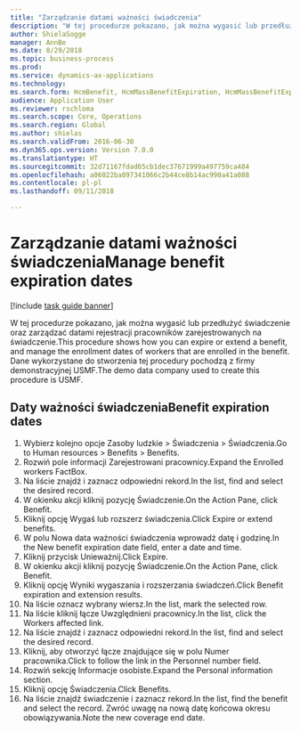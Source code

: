```yaml
--- 
title: "Zarządzanie datami ważności świadczenia"
description: "W tej procedurze pokazano, jak można wygasić lub przedłużyć świadczenie oraz zarządzać datami rejestracji pracowników zarejestrowanych na świadczenie."
author: ShielaSogge
manager: AnnBe
ms.date: 8/29/2018
ms.topic: business-process
ms.prod: 
ms.service: dynamics-ax-applications
ms.technology: 
ms.search.form: HcmBenefit, HcmMassBenefitExpiration, HcmMassBenefitExpirationResults, HcmWorker, HcmWorkerEnrollment
audience: Application User
ms.reviewer: rschloma
ms.search.scope: Core, Operations
ms.search.region: Global
ms.author: shielas
ms.search.validFrom: 2016-06-30
ms.dyn365.ops.version: Version 7.0.0
ms.translationtype: HT
ms.sourcegitcommit: 32d71167fdad65cb1dec37671999a497759ca484
ms.openlocfilehash: a06022ba097341066c2b44ce8b14ac990a41a088
ms.contentlocale: pl-pl
ms.lasthandoff: 09/11/2018

---
```

# <a name="manage-benefit-expiration-dates"></a><span data-ttu-id="18dc2-103">Zarządzanie datami ważności świadczenia</span><span class="sxs-lookup"><span data-stu-id="18dc2-103">Manage benefit expiration dates</span></span>

[!include [task guide banner](../../includes/task-guide-banner.md)]

<span data-ttu-id="18dc2-104">W tej procedurze pokazano, jak można wygasić lub przedłużyć świadczenie oraz zarządzać datami rejestracji pracowników zarejestrowanych na świadczenie.</span><span class="sxs-lookup"><span data-stu-id="18dc2-104">This procedure shows how you can expire or extend a benefit, and manage the enrollment dates of workers that are enrolled in the benefit.</span></span> <span data-ttu-id="18dc2-105">Dane wykorzystane do stworzenia tej procedury pochodzą z firmy demonstracyjnej USMF.</span><span class="sxs-lookup"><span data-stu-id="18dc2-105">The demo data company used to create this procedure is USMF.</span></span>


## <a name="benefit-expiration-dates"></a><span data-ttu-id="18dc2-106">Daty ważności świadczenia</span><span class="sxs-lookup"><span data-stu-id="18dc2-106">Benefit expiration dates</span></span>
1. <span data-ttu-id="18dc2-107">Wybierz kolejno opcje Zasoby ludzkie > Świadczenia > Świadczenia.</span><span class="sxs-lookup"><span data-stu-id="18dc2-107">Go to Human resources > Benefits > Benefits.</span></span>
2. <span data-ttu-id="18dc2-108">Rozwiń pole informacji Zarejestrowani pracownicy.</span><span class="sxs-lookup"><span data-stu-id="18dc2-108">Expand the Enrolled workers FactBox.</span></span>
3. <span data-ttu-id="18dc2-109">Na liście znajdź i zaznacz odpowiedni rekord.</span><span class="sxs-lookup"><span data-stu-id="18dc2-109">In the list, find and select the desired record.</span></span>
4. <span data-ttu-id="18dc2-110">W okienku akcji kliknij pozycję Świadczenie.</span><span class="sxs-lookup"><span data-stu-id="18dc2-110">On the Action Pane, click Benefit.</span></span>
5. <span data-ttu-id="18dc2-111">Kliknij opcję Wygaś lub rozszerz świadczenia.</span><span class="sxs-lookup"><span data-stu-id="18dc2-111">Click Expire or extend benefits.</span></span>
6. <span data-ttu-id="18dc2-112">W polu Nowa data ważności świadczenia wprowadź datę i godzinę.</span><span class="sxs-lookup"><span data-stu-id="18dc2-112">In the New benefit expiration date field, enter a date and time.</span></span>
7. <span data-ttu-id="18dc2-113">Kliknij przycisk Unieważnij.</span><span class="sxs-lookup"><span data-stu-id="18dc2-113">Click Expire.</span></span>
8. <span data-ttu-id="18dc2-114">W okienku akcji kliknij pozycję Świadczenie.</span><span class="sxs-lookup"><span data-stu-id="18dc2-114">On the Action Pane, click Benefit.</span></span>
9. <span data-ttu-id="18dc2-115">Kliknij opcję Wyniki wygaszania i rozszerzania świadczeń.</span><span class="sxs-lookup"><span data-stu-id="18dc2-115">Click Benefit expiration and extension results.</span></span>
10. <span data-ttu-id="18dc2-116">Na liście oznacz wybrany wiersz.</span><span class="sxs-lookup"><span data-stu-id="18dc2-116">In the list, mark the selected row.</span></span>
11. <span data-ttu-id="18dc2-117">Na liście kliknij łącze Uwzględnieni pracownicy.</span><span class="sxs-lookup"><span data-stu-id="18dc2-117">In the list, click the Workers affected link.</span></span>
12. <span data-ttu-id="18dc2-118">Na liście znajdź i zaznacz odpowiedni rekord.</span><span class="sxs-lookup"><span data-stu-id="18dc2-118">In the list, find and select the desired record.</span></span>
13. <span data-ttu-id="18dc2-119">Kliknij, aby otworzyć łącze znajdujące się w polu Numer pracownika.</span><span class="sxs-lookup"><span data-stu-id="18dc2-119">Click to follow the link in the Personnel number field.</span></span>
14. <span data-ttu-id="18dc2-120">Rozwiń sekcję Informacje osobiste.</span><span class="sxs-lookup"><span data-stu-id="18dc2-120">Expand the Personal information section.</span></span>
15. <span data-ttu-id="18dc2-121">Kliknij opcję Świadczenia.</span><span class="sxs-lookup"><span data-stu-id="18dc2-121">Click Benefits.</span></span>
16. <span data-ttu-id="18dc2-122">Na liście znajdź świadczenie i zaznacz rekord.</span><span class="sxs-lookup"><span data-stu-id="18dc2-122">In the list, find the benefit and select the record.</span></span> <span data-ttu-id="18dc2-123">Zwróć uwagę na nową datę końcowa okresu obowiązywania.</span><span class="sxs-lookup"><span data-stu-id="18dc2-123">Note the new coverage end date.</span></span>


